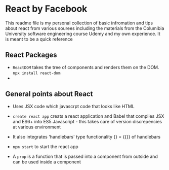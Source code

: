 # React by Facebook

This readme file is my personal collection of basic infromation and tips about react from various sourees including the materials from the Columibia University software engineering course Udemy and my own experience. It is meant to be a quick reference

## React Packages

- `ReactDOM` takes the tree of components and renders them on the DOM. `npx install react-dom`
- 


## General points about React
- Uses JSX code which javascrpt code that looks like HTML

- `create react app` creats a react application and Babel that compiles JSX and ES6+ into ES5 Javascript - this takes care of version discrepencies at various environment

- It also integrates 'handlebars' type functionality {} = {{}} of handlebars

- `npm start` to start the react app

- A `prop` is a function that is passed into a component from outside and can be used inside a component